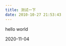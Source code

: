 ```yaml
---
title: 测试一下
date: 2010-10-27 21:53:43
---
```


hello world

<!-- 他想隐藏在这个世界，又想发出声音。
他喜欢炽热的欢愉，也喜欢冷淡的静默。
明明是炎热的 8 月，他为什么会感到冷呢
真是个奇怪的人啊

他在期待着什么呢？
午夜他在外游荡撒野
躺在草坪
望着星空
闻到了湖边若有若无的潮湿
听见拂面温柔静谧的风
嘴上与朋友谈心说笑
心里又在想着什么呢？
我也不知道

仔细想想
他也是个挺浪漫的人

他做错了事情
我知道他做错了
我劝他戒酒
又不希望他变成滴酒不沾没有情趣的人

虽然现在被世界遗弃着
但是
他也曾经被那么多人爱着啊 -->

<!-- 2020-10-27
尝试做些小课题，截止今日均已失败告终。
对技术认知的如此缺少。脑子里没有正确的概念。导致想法思路啥的又跑偏了
不可能所有想法都做的出来啊
所以不能想做啥就做啥啊
还是要看看大家是怎么做的然后参考出自己的思路。

然后是此时此刻的糟糕情绪。我倒是不怕暂时的失败，但是一次又一次的是真的打击信心啊。。。

现在是 10 点半，要拖着疲惫的身心回家了
今天是不成功的一天
明天一定要比今天好啊
失败是成功他妈的，干干干，奥利给 -->

<!-- 2020-11-03

：我得允许自己爬不到金字塔的顶端，
我得接受自己是个茫茫人海中的普通一员。
如果我的能力只能让我苟延残喘着
那么苟延残喘就是我的价值

wh：你是个明白人。任何人的成长，都是从接受自己的平庸开始。

：接受平庸？ 我接受个🐔
我可是这世界上最棒的朱军

：我太他妈的棒了

：我想啊，如果世界上比我惨的人都消失了
我就是最惨的那个
穷困潦倒
无依无靠
但是我心态不会崩塌

wh：[狗子]总有人比你惨。

：如果世界上比你差的人都消失了
你心态会不会崩呢

wh：不可能的。

：你会

：你内心的骄傲不允许这样
你会想要了结自己
这个时候我就会踩着7色云彩救你于水火

wh：是的，我的骄傲不允许我比身边的人都辣鸡。

：我这点骄傲早都被磨平了 他妈的

wh：你也没沦落到比你身边的所有人都辣鸡。

wh：起码你前女友的数量就遥遥领先。

：谁比那个？？
：不比较，就没有差异
：不比较，世界都一样
：山也是水，水也是山
你也是我，我也还是你爹
：当代哲学家，朱军
《朱学》即将出版，欢迎大家购买

wh：世界总是充满比较，你就是比别人沙雕，我也比你爹更像你爹。

：他妈的竟然无力反驳，但是不能承认

wh：无力反驳就是不能否认，这个时候的你口头上承不承认就没什么意义了。

：不管有没有意义，那是我和我最后的倔强
：倔强的小红军

也许我在茫茫人海人海中乍一看不起眼，但是你仔细看啊，我也在闪闪发光。 -->

2020-11-04
